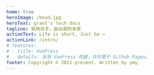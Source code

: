 ```yaml
---
home: true
heroImage: /head.jpg
heroText: grant's tech docs
tagline: 我用双手，敲出我的未来
actionText: Life is short, Just Go →
actionLink: /intro/
# features:
# - title: VuePress
#   details: 采用 VuePress 构建，并托管于 Github Pages。
footer: Copyright © 2021-present. Written by ymy.
---
```

